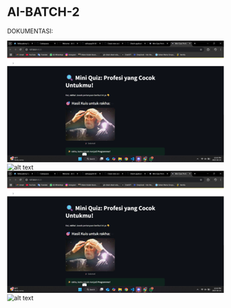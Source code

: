 # AI-BATCH-2


DOKUMENTASI:

![alt text](image.png)
![alt text](image-2.png)
![alt text](image-1.png)
![alt text](image-3.png)